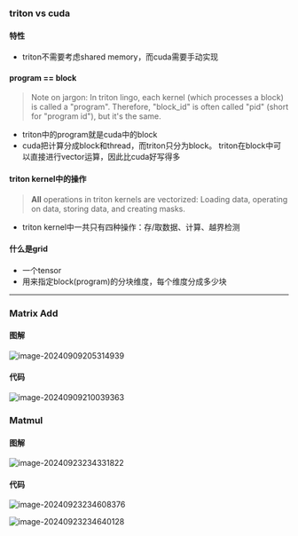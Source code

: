 ### triton vs cuda

#### 特性

+ triton不需要考虑shared memory，而cuda需要手动实现

#### program == block

> Note on jargon: In triton lingo, each kernel (which processes a block) is called a "program". Therefore, "block_id" is often called "pid" (short for "program id"), but it's the same.

+ triton中的program就是cuda中的block
+ cuda把计算分成block和thread，而triton只分为block。
  triton在block中可以直接进行vector运算，因此比cuda好写得多

#### triton kernel中的操作

> **All** operations in triton kernels are vectorized: Loading data, operating on data, storing data, and creating masks.

+ triton kernel中一共只有四种操作：存/取数据、计算、越界检测

#### 什么是grid

+ 一个tensor
+ 用来指定block(program)的分块维度，每个维度分成多少块



------------------------

### Matrix Add

#### 图解

![image-20240909205314939](C:\Users\Ganzeus\AppData\Roaming\Typora\typora-user-images\image-20240909205314939.png)

#### 代码

![image-20240909210039363](C:\Users\Ganzeus\AppData\Roaming\Typora\typora-user-images\image-20240909210039363.png)

### Matmul

#### 图解

![image-20240923234331822](C:\Users\Ganzeus\AppData\Roaming\Typora\typora-user-images\image-20240923234331822.png)


#### 代码

![image-20240923234608376](C:\Users\Ganzeus\AppData\Roaming\Typora\typora-user-images\image-20240923234608376.png)

![image-20240923234640128](C:\Users\Ganzeus\AppData\Roaming\Typora\typora-user-images\image-20240923234640128.png)
